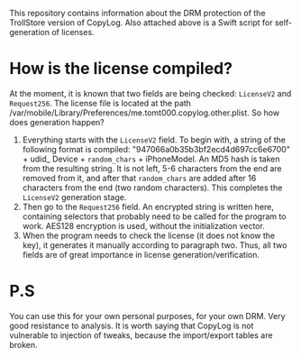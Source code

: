 This repository contains information about the DRM protection of the TrollStore version of CopyLog. Also attached above is a Swift script for self-generation of licenses. 

# How is the license compiled?

At the moment, it is known that two fields are being checked: `LicenseV2` and `Request256`. The license file is located at the path /var/mobile/Library/Preferences/me.tomt000.copylog.other.plist. 
So how does generation happen?

1) Everything starts with the `LicenseV2` field. To begin with, a string of the following format is compiled: "947066a0b35b3bf2ecd4d697cc6e6700" + udid_ Device + `random_chars` + iPhoneModel. An MD5 hash is taken from the resulting string. It is not left, 5-6 characters from the end are removed from it, and after that `random_chars` are added after 16 characters from the end (two random characters). This completes the `LicenseV2` generation stage.
2) Then go to the `Request256` field. An encrypted string is written here, containing selectors that probably need to be called for the program to work. AES128 encryption is used, without the initialization vector.
3) When the program needs to check the license (it does not know the key), it generates it manually according to paragraph two. Thus, all two fields are of great importance in license generation/verification.

# P.S
You can use this for your own personal purposes, for your own DRM. Very good resistance to analysis. It is worth saying that CopyLog is not vulnerable to injection of tweaks, because the import/export tables are broken.
